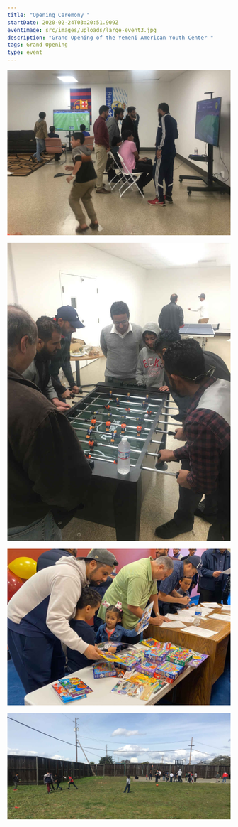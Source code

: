 ```yaml
---
title: "Opening Ceremony "
startDate: 2020-02-24T03:20:51.909Z
eventImage: src/images/uploads/large-event3.jpg
description: "Grand Opening of the Yemeni American Youth Center "
tags: Grand Opening
type: event
---
```

![](src/images/uploads/play3.jpg)

![](src/images/uploads/play2.jpg)

![](src/images/uploads/kids-prize.jpg)

![](src/images/uploads/play7.jpg)